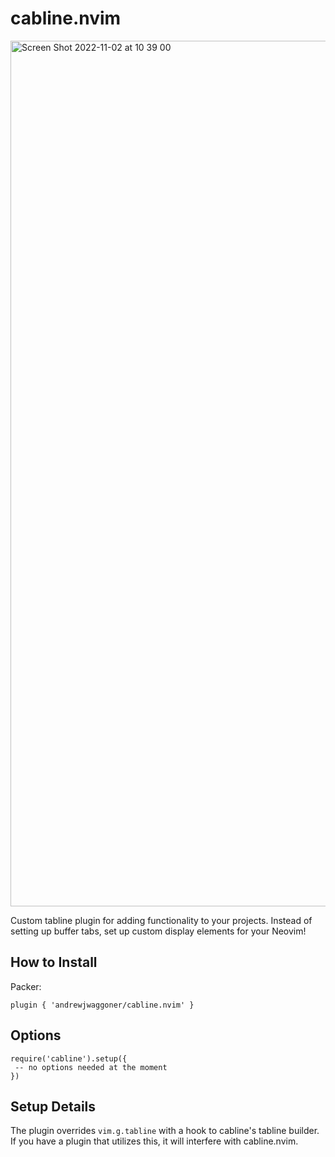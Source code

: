 # cabline.nvim

<img width="1385" alt="Screen Shot 2022-11-02 at 10 39 00" src="https://user-images.githubusercontent.com/11034778/201411831-118369d6-a595-4e2d-b387-396deed70b39.png">

Custom tabline plugin for adding functionality to your projects. Instead of setting 
up buffer tabs, set up custom display elements for your Neovim!

## How to Install

Packer:
```
plugin { 'andrewjwaggoner/cabline.nvim' }
```

## Options
```
require('cabline').setup({
 -- no options needed at the moment
})
```

## Setup Details
The plugin overrides `vim.g.tabline` with a hook to cabline's tabline builder.
 If you have a plugin that utilizes this, it will interfere with cabline.nvim.
